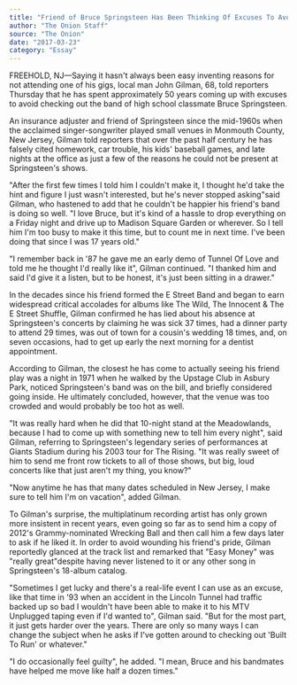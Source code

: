 ```yaml
---
title: "Friend of Bruce Springsteen Has Been Thinking Of Excuses To Avoid Checking Out His Band For 50 Years"
author: "The Onion Staff"
source: "The Onion"
date: "2017-03-23"
category: "Essay"
---
```


FREEHOLD, NJ—Saying it hasn't always been easy inventing reasons for not attending one of his gigs, local man John Gilman, 68, told reporters Thursday that he has spent approximately 50 years coming up with excuses to avoid checking out the band of high school classmate Bruce Springsteen.

An insurance adjuster and friend of Springsteen since the mid-1960s when the acclaimed singer-songwriter played small venues in Monmouth County, New Jersey, Gilman told reporters that over the past half century he has falsely cited homework, car trouble, his kids' baseball games, and late nights at the office as just a few of the reasons he could not be present at Springsteen's shows.

"After the first few times I told him I couldn't make it, I thought he'd take the hint and figure I just wasn't interested, but he's never stopped asking"said Gilman, who hastened to add that he couldn't be happier his friend's band is doing so well. "I love Bruce, but it's kind of a hassle to drop everything on a Friday night and drive up to Madison Square Garden or wherever. So I tell him I'm too busy to make it this time, but to count me in next time. I've been doing that since I was 17 years old."

"I remember back in '87 he gave me an early demo of Tunnel Of Love and told me he thought I'd really like it", Gilman continued. "I thanked him and said I'd give it a listen, but to be honest, it's just been sitting in a drawer."

In the decades since his friend formed the E Street Band and began to earn widespread critical accolades for albums like The Wild, The Innocent & The E Street Shuffle, Gilman confirmed he has lied about his absence at Springsteen's concerts by claiming he was sick 37 times, had a dinner party to attend 29 times, was out of town for a cousin's wedding 18 times, and, on seven occasions, had to get up early the next morning for a dentist appointment.

According to Gilman, the closest he has come to actually seeing his friend play was a night in 1971 when he walked by the Upstage Club in Asbury Park, noticed Springsteen's band was on the bill, and briefly considered going inside. He ultimately concluded, however, that the venue was too crowded and would probably be too hot as well.

"It was really hard when he did that 10-night stand at the Meadowlands, because I had to come up with something new to tell him every night", said Gilman, referring to Springsteen's legendary series of performances at Giants Stadium during his 2003 tour for The Rising. "It was really sweet of him to send me front row tickets to all of those shows, but big, loud concerts like that just aren't my thing, you know?"

"Now anytime he has that many dates scheduled in New Jersey, I make sure to tell him I'm on vacation", added Gilman.

To Gilman's surprise, the multiplatinum recording artist has only grown more insistent in recent years, even going so far as to send him a copy of 2012's Grammy-nominated Wrecking Ball and then call him a few days later to ask if he liked it. In order to avoid wounding his friend's pride, Gilman reportedly glanced at the track list and remarked that "Easy Money" was "really great"despite having never listened to it or any other song in Springsteen's 18-album catalog.

"Sometimes I get lucky and there's a real-life event I can use as an excuse, like that time in '93 when an accident in the Lincoln Tunnel had traffic backed up so bad I wouldn't have been able to make it to his MTV Unplugged taping even if I'd wanted to", Gilman said. "But for the most part, it just gets harder over the years. There are only so many ways I can change the subject when he asks if I've gotten around to checking out 'Built To Run' or whatever."

"I do occasionally feel guilty", he added. "I mean, Bruce and his bandmates have helped me move like half a dozen times."
